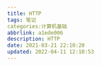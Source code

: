 ```yaml
---
title: HTTP
tags: 笔记
categories:计算机基础
abbrlink: a1ede006
description: HTTP
date: 2021-03-21 22:10:20
updated: 2022-04-11 12:10:53
---
```

